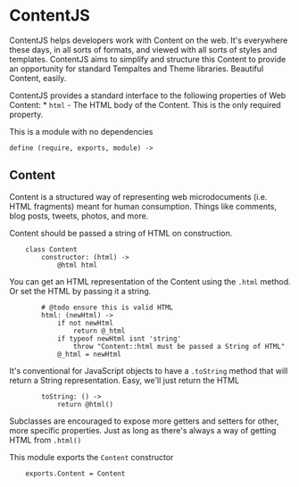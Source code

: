 # ContentJS

ContentJS helps developers work with Content on the web. It's everywhere these days, in all sorts of formats, and viewed with all sorts of styles and templates. ContentJS aims to simplify and structure this Content to provide an opportunity for standard Tempaltes and Theme libraries. Beautiful Content, easily.

ContentJS provides a standard interface to the following properties of Web Content:
    * `html` - The HTML body of the Content. This is the only required property.

This is a module with no dependencies

	define (require, exports, module) ->


## Content

Content is a structured way of representing web microdocuments (i.e. HTML fragments) meant for human consumption. Things like comments, blog posts, tweets, photos, and more.

Content should be passed a string of HTML on construction.
		
		class Content
			constructor: (html) ->
				@html html

You can get an HTML representation of the Content using the `.html` method.
Or set the HTML by passing it a string.

			# @todo ensure this is valid HTML
			html: (newHtml) ->
				if not newHtml
					return @_html
				if typeof newHtml isnt 'string'
					throw "Content::html must be passed a String of HTML"
				@_html = newHtml

It's conventional for JavaScript objects to have a `.toString` method that will return a String representation. Easy, we'll just return the HTML

			toString: () ->
				return @html()

Subclasses are encouraged to expose more getters and setters for other, more specific properties.
Just as long as there's always a way of getting HTML from `.html()`

This module exports the `Content` constructor

		exports.Content = Content